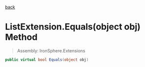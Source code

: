 ﻿

[back](/IronSphere.Extensions/types/ListExtension)

# ListExtension.Equals(object obj) Method

> Assembly: IronSphere.Extensions

```csharp
public virtual bool Equals(object obj)
```



 
